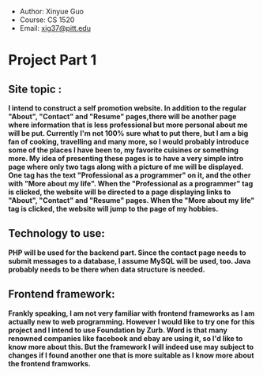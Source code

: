 - Author: Xinyue Guo
- Course: CS 1520
- Email: xig37@pitt.edu

# Project Part 1

## Site topic : 
**I intend to construct a self promotion website. In addition to the regular "About", "Contact" and "Resume" pages,there will be another page where information that is less professional but more personal about me will be put. Currently I'm not 100% sure what to put there, but I am a big fan of cooking, travelling and many more, so I would probably introduce some of the places I have been to, my favorite cuisines or something more. My idea of presenting these pages is to have a very simple intro page where only two tags along with a picture of me will be displayed. One tag has the text "Professional as a programmer" on it, and the other with "More about my life". When the "Professional as a programmer" tag is clicked, the website will be directed to a page displaying links to "About", "Contact" and "Resume" pages. When the "More about my life" tag is clicked, the website will jump to the page of my hobbies.**

## Technology to use:
**PHP will be used for the backend part. Since the contact page needs to submit messages to a database, I assume MySQL will be used, too. Java probably needs to be there when data structure is needed.**

## Frontend framework: 
**Frankly speaking, I am not very familiar with frontend frameworks as I am actually new to web programming. However I would like to try one for this project and I intend to use Foundation by Zurb. Word is that many renowned companies like facebook and ebay are using it, so I'd like to know more about this. But the framework I will indeed use may subject to changes if I found another one that is more suitable as I know more about the frontend framworks.**
